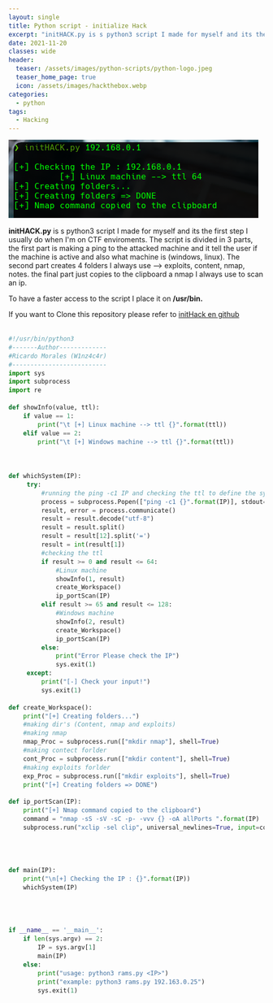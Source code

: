```yaml
---
layout: single
title: Python script - initialize Hack
excerpt: "initHACK.py is s python3 script I made for myself and its the first step I usually do when I'm on CTF enviroments. The script is divided in 3 parts, the first part is making a ping to the attacked machine and it tell the user if the machine is active and also what machine is (windows, linux). The second part creates 4 folders I always use --> exploits, content, nmap, notes. the final part just copies to the clipboard a nmap I always use to scan an ip."
date: 2021-11-20
classes: wide
header:
  teaser: /assets/images/python-scripts/python-logo.jpeg
  teaser_home_page: true
  icon: /assets/images/hackthebox.webp
categories:
  - python
tags:  
  - Hacking
---
```


![](/assets/images/python-scripts/initHACK.png)

**initHACK.py** is s python3 script I made for myself and its the first step I usually do when I'm on CTF enviroments. The script is divided in 3 parts, the first part is making a ping to the attacked machine and it tell the user if the machine is active and also what machine is (windows, linux). The second part creates 4 folders I always use --> exploits, content, nmap, notes. the final part just copies to the clipboard a nmap I always use to scan an ip.

To have a faster access to the script I place it on **/usr/bin.**

If you want to Clone this repository please refer to [initHack en github](https://github.com/W1nz4c4r/initHACK)



```python

#!/usr/bin/python3
#-------Author-------------
#Ricardo Morales (W1nz4c4r)
#--------------------------
import sys
import subprocess
import re

def showInfo(value, ttl):
    if value == 1:
        print("\t [+] Linux machine --> ttl {}".format(ttl))
    elif value == 2:
        print("\t [+] Windows machine --> ttl {}".format(ttl))



def whichSystem(IP):
     try:
         #running the ping -c1 IP and checking the ttl to define the system
         process = subprocess.Popen(["ping -c1 {}".format(IP)], stdout=subprocess.PIPE, stderr=subprocess.PIPE, shell=True)
         result, error = process.communicate()
         result = result.decode("utf-8")
         result = result.split()
         result = result[12].split('=')
         result = int(result[1])
         #checking the ttl
         if result >= 0 and result <= 64:
             #Linux machine
             showInfo(1, result)
             create_Workspace()
             ip_portScan(IP)
         elif result >= 65 and result <= 128:
             #Windows machine
             showInfo(2, result)
             create_Workspace()
             ip_portScan(IP)
         else:
             print("Error Please check the IP")
             sys.exit(1)
     except:
         print("[-] Check your input!")
         sys.exit(1)

def create_Workspace():
    print("[+] Creating folders...")
    #making dir's (Content, nmap and exploits)
    #making nmap
    nmap_Proc = subprocess.run(["mkdir nmap"], shell=True)
    #making contect forlder
    cont_Proc = subprocess.run(["mkdir content"], shell=True)
    #making exploits forlder
    exp_Proc = subprocess.run(["mkdir exploits"], shell=True)
    print("[+] Creating folders => DONE")

def ip_portScan(IP):
    print("[+] Nmap command copied to the clipboard")
    command = "nmap -sS -sV -sC -p- -vvv {} -oA allPorts ".format(IP)
    subprocess.run("xclip -sel clip", universal_newlines=True, input=command, shell=True)




def main(IP):
    print("\n[+] Checking the IP : {}".format(IP))
    whichSystem(IP)




if __name__ == '__main__':
    if len(sys.argv) == 2:
        IP = sys.argv[1]
        main(IP)
    else:
        print("usage: python3 rams.py <IP>")
        print("example: python3 rams.py 192.163.0.25")
        sys.exit(1)

```
